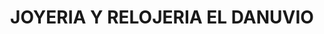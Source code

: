 ---
title: "JOYERIA Y RELOJERIA EL DANUVIO"
url: /socorro/joyeria-y-relojeria-el-danuvio/
shop: joyería
---